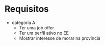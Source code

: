 # Requisitos
   * categoria A
      * Ter uma job offer
      * Ter um perfil ativo no EE
      * Mostrar interesse de morar na província
